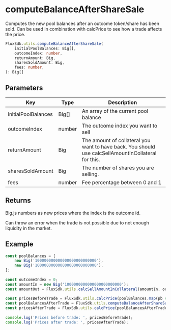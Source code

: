 # computeBalanceAfterShareSale

Computes the new pool balances after an outcome token/share has been sold. Can be used in combination with calcPrice to see how a trade affects the price.

```TypeScript
FluxSdk.utils.computeBalanceAfterShareSale(
    initialPoolBalances: Big[],
    outcomeIndex: number,
    returnAmount: Big,
    sharesSoldAmount: Big,
    fees: number,
): Big[]
```

## Parameters
|Key|Type|Description
|---|---|---|
|initialPoolBalances|Big[]|An array of the current pool balance
|outcomeIndex|number|The outcome index you want to sell
|returnAmount|Big|The amount of collateral you want to have back. You should use calcSellAmountInCollateral for this.
|sharesSoldAmount|Big|The number of shares you are selling. 
|fees|number|Fee percentage between 0 and 1

## Returns
Big.js numbers as new prices where the index is the outcome id.

Can throw an error when the trade is not possible due to not enough liquidity in the market.

## Example

```TypeScript
const poolBalances = [
    new Big('100000000000000000000000000'),
    new Big('100000000000000000000000000'),
];
​
const outcomeIndex = 0;
const amountIn = new Big('1000000000000000000000000');
const amountOut = FluxSdk.utils.calcSellAmountInCollateral(amountIn, outcomeIndex, poolBalances, 0.02);
​
const pricesBeforeTrade = FluxSdk.utils.calcPrice(poolBalances.map(pb => pb.toString()));
const poolBalancesAfterTrade = FluxSdk.utils.computeBalanceAfterShareSale(poolBalances, outcomeIndex, amountOut, amountIn, 0.02);
const pricesAfterTrade = FluxSdk.utils.calcPrice(poolBalancesAfterTrade.map(pb => pb.toString()));
​
console.log('Prices before trade: ', pricesBeforeTrade);
console.log('Prices after trade: ', pricesAfterTrade);
```
